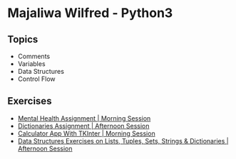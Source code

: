 # Majaliwa Wilfred - Python3
## Topics
- Comments
- Variables
- Data Structures
- Control Flow

## Exercises
- [Mental Health Assignment | Morning Session](https://github.com/techymaj/recess-2/blob/main/mental_health_assignment.py)
- [Dictionaries Assignment | Afternoon Session](https://github.com/techymaj/recess-2/blob/main/dictionaries_afternoon_assignment.py)
- [Calculator App With TKInter | Morning Session](https://github.com/techymaj/recess-2/blob/main/wilfred_majaliwa_morning.py)
- [Data Structures Exercises on Lists, Tuples, Sets, Strings & Dictionaries | Afternoon Session](https://github.com/techymaj/recess-2/blob/main/data_structures_exercises.py)